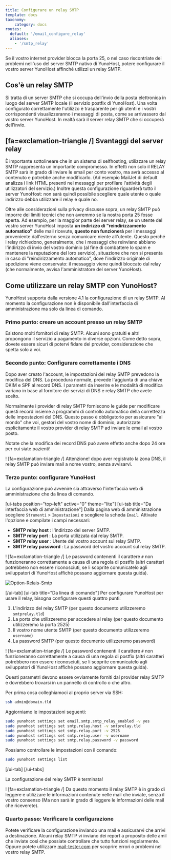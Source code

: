 ```yaml
---
title: Configurare un relay SMTP
template: docs
taxonomy:
    category: docs
routes:
  default: '/email_configure_relay'
  aliases: 
    - '/smtp_relay'
---
```


Se il vostro internet provider blocca la porta 25, o nel caso riscontriate dei problemi nell'uso del server SMTP nativo di YunoHost, potere configurare il vostro server YunoHost affinché utilizzi un relay SMTP.

## Cos'è un relay SMTP

Si tratta di un server SMTP che si occupa dell'invio della posta elettronica in luogo del server SMTP locale (il servizio postfix di YunoHost).
Una volta configurato correttamente l'utilizzo è trasparente per gli utenti e i vostri corrispondenti visualizzeranno i messaggi di posta, come se arrivassero dal vostro server YunoHost. In realtà sarà il server relay SMTP che si occuperà dell'invio.

## [fa=exclamation-triangle /] Svantaggi del server relay

È importante sottolineare che in un sistema di selfhosting, utilizzare un relay SMTP rappresenta un importante compromesso. In effetti non solo il RELAY SMTP sarà in grado di inviare le email per conto vostro, ma avrà accesso al contenuto e potrebbe anche modificarlo. (Ad esempio MailJet di default analizza i link HTML presenti nei messaggi per profilare l'attività degli utilizzatori del servizio.) Inoltre questa configurazione riguarderà tutto il server YunoHost: non sarà quindi possibile scegliere quale utente o quale indirizzo debba utilizzare il relay e quale no.

Oltre alle considerazioni sulla privacy discusse sopra, un relay SMTP può imporre dei limiti tecnici che non avremmo se la nostra porta 25 fosse aperta. Ad esempio, per la maggior parte dei server relay, se un utente del vostro server YunoHost imposta **un indirizzo di "reindirizzamento automatico"** delle mail ricevute, **questo non funzionerà** per i messaggi proveniente dall'esterno senza comunicare niente all'utente. Questo perché i relay richiedono, generalmente, che i messaggi che reinviano abbiano l'indirizzo di invio del vostro dominio (al fine di combattere lo spam e mantenere la reputazione del loro servizio), situazione che non si presenta in caso di "reindirizzamento automatico", dove l'indirizzo originale di spedizione viene conservato: il messaggio viene quindi bloccato dal relay (che normalmente, avvisa l'amministratore del server YunoHost).

## Come utilizzare un relay SMTP con YunoHost?

YunoHost supporta dalla versione 4.1 la configurazione di un relay SMTP. Al momento la configurazione non è disponibile dall'interfaccia di amministrazione ma solo da linea di comando.

### Primo punto: creare un account presso un relay SMTP

Esistono molti fornitori di relay SMTP. Alcuni sono gratuiti e altri propongono il servizio a pagamento in diverse opzioni. Come detto sopra, dovete essere sicuri di potervi fidare del provider, considerazione che spetta solo a voi.

### Secondo punto: Configurare correttamente i DNS

Dopo aver creato l'account, le impostazioni del relay SMTP prevedono la modifica del DNS.
La procedura normale, prevede l'aggiunta di una chiave DKIM e SPF al record DNS.
I parametri da inserire e le modalità di modifica variano in base al fornitore dei servizi di DNS e relay SMTP che avete scelto.

Normalmente i provider di relay SMTP forniscono le guide per modificare questi record insieme a programmi di controllo automatico della correttezza delle impostazioni del DNS. Questo passo è obbligatorio per assicurare "al mondo" che voi, gestori del vostro nome di dominio, autorizzate esplicitamente il vostro provider di relay SMTP ad inviare le email al vostro posto.  

Notate che la modifica dei record DNS può avere effetto anche dopo 24 ore per cui siate pazienti!

! [fa=exclamation-triangle /] Attenzione! dopo aver registrato la zona DNS, il relay SMTP può inviare mail a nome vostro, senza avvisarvi.

### Terzo punto: configurare YunoHost

La configurazione può avvenire sia attraverso l'interfaccia web di amministrazione che da linea di comando.

[ui-tabs position="top-left" active="0" theme="lite"]
[ui-tab title="Da interfaccia web di amministrazione"]
Dalla pagina web di amministrazione scegliere `Strumenti` > `Impostazioni` e scegliere la scheda `Email`.
Attivate l'opzione e compilate i campi necessari:

- **SMTP relay host** : l'indirizzo del server SMTP.
- **SMTP relay port** : La porta utilizzata dal relay SMTP.
- **SMTP relay user** : Utente del vostro account sul relay SMTP.
- **SMTP relay password** : La password del vostro account sul relay SMTP.

! [fa=exclamation-triangle /] Le password contenenti il carattere `#` non funzioneranno correttamente a causa di una regola di postfix (altri caratteri potrebbero non essere riconosciuti, se li scoprite comunicatelo agli sviluppatori di YunoHost affiché possano aggiornare questa guida).

![Option-Relais-Smtp](/img/relay_smtp_option_webadmin_en.png?resize=800)

[/ui-tab]
[ui-tab title="Da linea di comando"]
Per configurare YunoHost per usare il relay, bisogna configurare questi quattro punti:

1. L'indirizzo del relay SMTP (per questo documento utilizzeremo `smtprelay.tld`)
2. La porta che utilizzeremo per accedere al relay (per questo documento utilizzeremo la porta 2525)
3. Il vostro nome utente SMTP (per questo documento utilizzeremo `username`)
4. La password SMTP (per questo documento utilizzeremo password)

! [fa=exclamation-triangle /] Le password contenenti il carattere `#` non funzioneranno correttamente a causa di una regola di postfix (altri caratteri potrebbero non essere riconosciuti, se li scoprite comunicatelo agli sviluppatori di YunoHost affiché possano aggiornare questa guida).

Questi parametri devono essere ovviamente forniti dal provider relay SMTP e dovrebbero trovarsi in un pannello di controllo o che altro.

Per prima cosa colleghiamoci al proprio server via SSH:

```bash
ssh admin@domain.tld
```

Aggiorniamo le impostazioni seguenti:

```bash
sudo yunohost settings set email.smtp.smtp_relay_enabled -v yes
sudo yunohost settings set smtp.relay.host -v smtprelay.tld
sudo yunohost settings set smtp.relay.port -v 2525
sudo yunohost settings set smtp.relay.user -v username
sudo yunohost settings set smtp.relay.password -v password
```

Possiamo controllare le impostazioni con il comando:

```bash
sudo yunohost settings list
```

[/ui-tab]
[/ui-tabs]

La configurazione del relay SMTP è terminata!

! [fa=exclamation-triangle /] Da questo momento il relay SMTP è in grado di leggere e utilizzare le informazioni contenute nelle mail che inviate, senza il vostro consenso (Ma non sarà in grado di leggere le informazioni delle mail che riceverete).

### Quarto passo: Verificare la configurazione

Potete verificare la configurazione inviando una mail e assicurarvi che arrivi a destinazione.
Alcuni relay SMTP vi inviano dei report a proposito delle amil che inviate così che possiate controllare che tutto funzioni regolarmente.
Oppure potete utilizzare [mail-tester.com](https://www.mail-tester.com/) per scoprire errori o problemi nel vostro relay SMTP.
